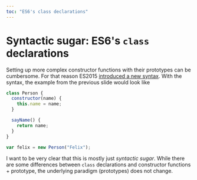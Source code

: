 ```yaml
---
toc: "ES6's class declarations"
---
```


# Syntactic sugar: ES6's `class` declarations

Setting up more complex constructor functions with their prototypes can be
cumbersome. For that reason ES2015 [introduced a new syntax][classes].
With the syntax, the example from the previous slide would look like

```javascript
class Person {
  constructor(name) {
    this.name = name;
  }

  sayName() {
    return name;
  }
}

var felix = new Person("Felix");
```

<div class="callout warning">

I want to be very clear that this is mostly just _syntactic
sugar_. While there are some differences between `class` declarations
and constructor functions + prototype, the underlying paradigm (prototypes)
does not change.

</div>

[classes]: http://wiki.ecmascript.org/doku.php?id=strawman:maximally_minimal_classes
